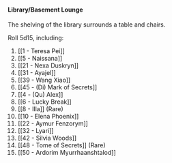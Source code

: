 #### Library/Basement Lounge

The shelving of the library surrounds a table and chairs. 

  

Roll 5d15, including: 
1. [[1 - Teresa Pei]]
2. [[5 - Naissana]]
3. [[21 - Nexa Duskryn]]
4. [[31 - Ayajel]]
5. [[39 - Wang Xiao]]
6. [[45 - (Di) Mark of Secrets]]
7. [[4 - (Qu) Alex]]
8. [[6 - Lucky Break]]
9. [[8 - Illa]] (Rare) 
10. [[10 - Elena Phoenix]]
11. [[22 - Aymur Fenzorym]]
12. [[32 - Lyari]]
13. [[42 - Silvia Woods]]
14. [[48 - Tome of Secrets]] (Rare)
15. [[50 - Ardorim Myurrhaanshtalod]]
